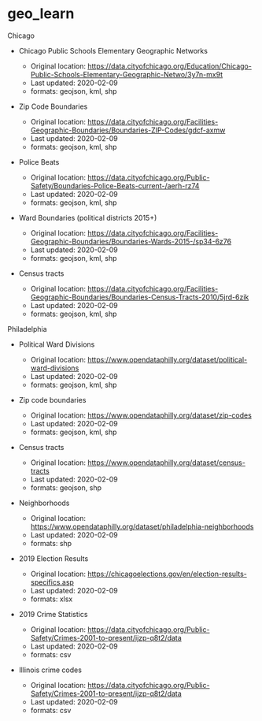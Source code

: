 # geo_learn



Chicago 
  - Chicago Public Schools Elementary Geographic Networks
    - Original location: https://data.cityofchicago.org/Education/Chicago-Public-Schools-Elementary-Geographic-Netwo/3y7n-mx9t
    - Last updated: 2020-02-09
    - formats: geojson, kml, shp
    
  - Zip Code Boundaries
    - Original location: https://data.cityofchicago.org/Facilities-Geographic-Boundaries/Boundaries-ZIP-Codes/gdcf-axmw
    - Last updated: 2020-02-09
    - formats: geojson, kml, shp
   
  - Police Beats 
    - Original location: https://data.cityofchicago.org/Public-Safety/Boundaries-Police-Beats-current-/aerh-rz74
    - Last updated: 2020-02-09
    - formats: geojson, kml, shp
    
  - Ward Boundaries (political districts 2015+)
    - Original location: https://data.cityofchicago.org/Facilities-Geographic-Boundaries/Boundaries-Wards-2015-/sp34-6z76
    - Last updated: 2020-02-09
    - formats: geojson, kml, shp
    
  - Census tracts
    - Original location: https://data.cityofchicago.org/Facilities-Geographic-Boundaries/Boundaries-Census-Tracts-2010/5jrd-6zik
    - Last updated: 2020-02-09
    - formats: geojson, kml, shp
    
Philadelphia 
  - Political Ward Divisions
    - Original location: https://www.opendataphilly.org/dataset/political-ward-divisions
    - Last updated: 2020-02-09
    - formats: geojson, kml, shp

  - Zip code boundaries
    - Original location: https://www.opendataphilly.org/dataset/zip-codes
    - Last updated: 2020-02-09
    - formats: geojson, kml, shp
  
  - Census tracts
    - Original location: https://www.opendataphilly.org/dataset/census-tracts 
    - Last updated: 2020-02-09
    - formats: geojson, shp
  
  - Neighborhoods
    - Original location: https://www.opendataphilly.org/dataset/philadelphia-neighborhoods 
    - Last updated: 2020-02-09
    - formats: shp

  - 2019 Election Results
    - Original location: https://chicagoelections.gov/en/election-results-specifics.asp
    - Last updated: 2020-02-09
    - formats: xlsx
    
  - 2019 Crime Statistics
    - Original location: https://data.cityofchicago.org/Public-Safety/Crimes-2001-to-present/ijzp-q8t2/data
    - Last updated: 2020-02-09
    - formats: csv
  
  - Illinois crime codes
    - Original location: https://data.cityofchicago.org/Public-Safety/Crimes-2001-to-present/ijzp-q8t2/data
    - Last updated: 2020-02-09
    - formats: csv
